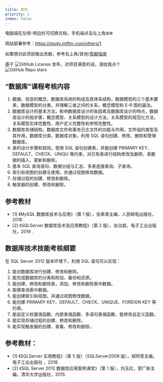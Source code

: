 ```yaml
---
title: 首页
priority: 1
index: false
---
```



电脑端在左侧-侧边栏可切换文档，手机端点击左上角`菜单`

网站部署参考：https://study.mtftm.com/others/1

如果想对此项目做出贡献，参考右上角/其他/[贡献指南](https://study.mtftm.com/others/2)

基于 ![GitHub License](https://img.shields.io/github/license/Leetfs/study-wiki?logo=git) 发布，对项目满意的话，请给我点个 ![GitHub Repo stars](https://img.shields.io/github/stars/Leetfs/study-wiki)


## “数据库”课程考核内容

1. 数据、信息的概念，数据库系统的构成及其体系结构，数据模型的三个基本要素，数据模型的分类，并理解三者之间的关系，概念模型和 E-R 图的画法。
2. 数据库设计的基本方法，影响数据库设计的各因素及数据库设计的特点，数据库设计的般步骤，概念模型、关系模型的设计方法，关系模型的规范化方法，关系模型实体完整性、用户定义完整性和参照完整性。
3. 数据库存储结构，数据库文件和事务日志文件的功能与作用，文件组的类型及其作用，数据库分类，数据库对象，利用 SQL 语句创建、修改、删除和管理数据库。
4. 表的设计步骤和规则，使用 SQL 语句创建表，并能创建 PRIMARY KEY、DEFAULT、CHECK、UNIQU 等约束，对已有表进行结构修改及删除，表数据的插入、更新和删除。
5. 基本 SQL 查询语句、数据分组与汇总、多表连接查询、子查询。
6. 索引和视图的创建与使用，并通过视图修改数据。
7. 存储过程的创建、修改和删除。
8. 触发器的创建、修改和删除。

## 参考教材

- [1] 《MySQL 数据库技术与应用》（第 1 版），张素青主编，人民邮电出版社，2018 .
- [2] 《SQLServer 数据库技术及应用教程》（第 2 版），张治斌，电子工业出版社，2019 .

## 数据库技术技能考核纲要

在 SQL Server 2012 版本环境下，利用 SQL 语句可以实现：
1. 能对数据库进行创建、修改和删除。
2. 能完成数据库的分离和附加、备份和还原。
3. 能创建、修改和删除表，添加、修改和删除表中数据。
4. 能够查询表中数据。
5. 能创建索引和视图，并通过视图修改数据。
6. 能创建 PRIMARY KEY、DEFAULT、CHECK、UNIQUE、FOREIGN KEY 等约束。
7. 能自定义标量值函数、内嵌表值函数、多语句表值函数，能修改自定义函数。
8. 能实现存储过程的创建、修改和删除。
9. 能实现触发器的创建、查看、修改和删除。

## 参考教材：

- [1] 《SQLServer 实用教程》（第 5 版）（SQLServer2008 版），郑阿奇主编，电子工业出版社 ，2018.
- [2] 《SQL Server 2012 数据库应用案例课堂》（第 1 版），刘玉红，郭广新主编，清华大学出版社，2015.